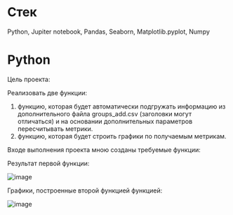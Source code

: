 # Стек
Python, Jupiter notebook, Pandas, Seaborn, Matplotlib.pyplot, Numpy

# Python

Цель проекта:

Реализовать две функции:

1) функцию, которая будет автоматически подгружать информацию из дополнительного файла groups_add.csv (заголовки могут отличаться) и на основании дополнительных параметров пересчитывать метрики.
2) функцию, которая будет строить графики по получаемым метрикам.
   
Входе выполнения проекта мною созданы требуемые функции:

Результат первой функции:

![image](https://github.com/Reshetnikova1808/Python/assets/147312981/f057c218-98be-41b4-a2f7-7561de22e7e1)

Графики, построенные второй функцией функцией:

![image](https://github.com/Reshetnikova1808/Python/assets/147312981/786f3022-d8a4-406f-abf3-2cb54e644efc)
